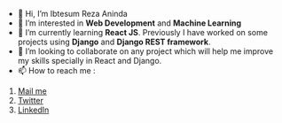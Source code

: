 - 👋 Hi, I’m Ibtesum Reza Aninda
- 👀 I’m interested in **Web Development** and **Machine Learning**
- 🌱 I’m currently learning **React JS**. Previously I have worked on some projects using **Django** and **Django REST framework**.
- 💞️ I’m looking to collaborate on any project which will help me improve my skills specially in React and Django.
- 📫 How to reach me : 
1. [Mail me](<aninda7152@gmail.com>)
2. [Twitter](https://twitter.com/IbtesumAninda)
3. [LinkedIn](www.linkedin.com/in/ir-aninda)
<!---
Ibtesum/Ibtesum is a ✨ special ✨ repository because its `README.md` (this file) appears on your GitHub profile.
You can click the Preview link to take a look at your changes.
--->
